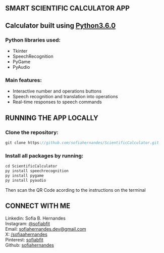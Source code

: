 ## SMART SCIENTIFIC CALCULATOR APP
## Calculator built using [Python3.6.0](https://www.python.org/downloads/release/python-360/)
### Python libraries used:
- Tkinter
- SpeechRecognition
- PyGame
- PyAudio

### Main features:
- Interactive number and operations buttons
- Speech recognition and translation into operations
- Real-time responses to speech commands

## RUNNING THE APP LOCALLY
### Clone the repository:
```jsx
git clone https://github.com/sofiahernandes/ScientificCalculator.git
```

### Install all packages by running:
```jsx
cd ScientificCalculator
py install speechrecognition
py install pygame
py install pyaudio
```

Then scan the QR Code acording to the instructions on the terminal

## CONNECT WITH ME
Linkedin: Sofia B. Hernandes  
Instagram: [@sofiabfit](https://www.instagram.com/sofiabfit/)  
Email: [sofiahernandes.dev@gmail.com](mailto:sofiahernandes.dev@gmail.com)  
X: [/sofiaahernandes](https://x.com/sofiaahernandes)  
Pinterest: [sofiabfit](https://pin.it/5gRW2R2bW)  
Github: [sofiahernandes](https://github.com/sofiahernandes)
